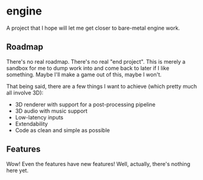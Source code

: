 # engine
A project that I hope will let me get closer to bare-metal engine work.

## Roadmap
There's no real roadmap.  There's no real "end project".  This is merely a sandbox for me to dump work into and come back to later if I like something.  Maybe I'll make a game out of this, maybe I won't.

That being said, there are a few things I want to achieve (which pretty much all involve 3D):

- 3D renderer with support for a post-processing pipeline
- 3D audio with music support
- Low-latency inputs
- Extendability
- Code as clean and simple as possible

## Features
Wow! Even the features have new features! Well, actually, there's nothing here yet.
